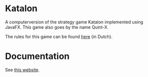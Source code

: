 # Katalon
A computerversion of the strategy game Katalon implemented using JavaFX. This game also goes by the name Quint-X.

The rules for this game can be found [here](https://www.w4kangoeroe.nl/kangoeroe/files/9713/7604/2930/katalon_special.pdf) (in Dutch).

# Documentation
See [this website](https://borroot.github.io/katalon/ "Github Pages Documentation").
